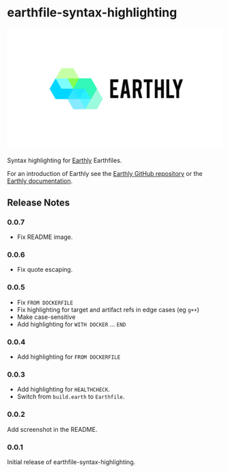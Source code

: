 # earthfile-syntax-highlighting

<div align="center"><img alt="Earthly" width="700px" src="https://github.com/earthly/earthly/raw/main/img/logo-banner-white-bg.png" /></div>

Syntax highlighting for [Earthly](https://earthly.dev) Earthfiles.

For an introduction of Earthly see the [Earthly GitHub repository](https://github.com/earthly/earthly) or the [Earthly documentation](https://docs.earthly.dev).

## Release Notes

### 0.0.7

* Fix README image.

### 0.0.6

* Fix quote escaping.

### 0.0.5

* Fix `FROM DOCKERFILE`
* Fix highlighting for target and artifact refs in edge cases (eg `g++`)
* Make case-sensitive
* Add highlighting for `WITH DOCKER` ... `END`

### 0.0.4

* Add highlighting for `FROM DOCKERFILE`

### 0.0.3

* Add highlighting for `HEALTHCHECK`.
* Switch from `build.earth` to `Earthfile`.

### 0.0.2

Add screenshot in the README.

### 0.0.1

Initial release of earthfile-syntax-highlighting.
